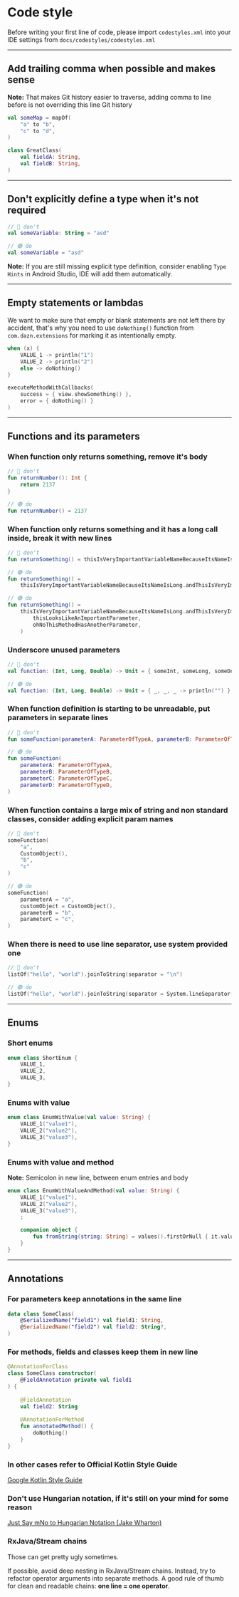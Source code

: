 # Code style

Before writing your first line of code, please import `codestyles.xml` into your IDE settings from `docs/codestyles/codestyles.xml`

---

## Add trailing comma when possible and makes sense

**Note:** That makes Git history easier to traverse, adding comma to line before is not overriding this line Git history

```kotlin
val someMap = mapOf(
    "a" to "b",
    "c" to "d",
)

class GreatClass(
    val fieldA: String,
    val fieldB: String,
)
```

---

## Don't explicitly define a type when it's not required

```kotlin
// 🔴 don't
val someVariable: String = "asd"

// 🟢 do
val someVariable = "asd"
```

**Note:** If you are still missing explicit type definition, consider enabling `Type Hints` in Android Studio, IDE will add them automatically.

---

## Empty statements or lambdas

We want to make sure that empty or blank statements are not left there by accident, that's why you need to use `doNothing()` function from `com.dazn.extensions` for marking it as intentionally empty.

```kotlin
when (x) {
    VALUE_1 -> println("1")
    VALUE_2 -> println("2")
    else -> doNothing()
}
```

```kotlin
executeMethodWithCallbacks(
    success = { view.showSomething() },
    error = { doNothing() }
)
```

---

## Functions and its parameters

### When function only returns something, remove it's body

```kotlin
// 🔴 don't
fun returnNumber(): Int {
    return 2137
}

// 🟢 do
fun returnNumber() = 2137
```

### When function only returns something and it has a long call inside, break it with new lines

```kotlin
// 🔴 don't
fun returnSomething() = thisIsVeryImportantVariableNameBecauseItsNameIsLong.andThisIsVeryImportantMethodName(thisLooksLikeAnImportantParameter)

// 🟢 do
fun returnSomething() =
    thisIsVeryImportantVariableNameBecauseItsNameIsLong.andThisIsVeryImportantMethodName(thisLooksLikeAnImportantParameter)

// 🟢 do
fun returnSomething() =
    thisIsVeryImportantVariableNameBecauseItsNameIsLong.andThisIsVeryImportantMethodName(
        thisLooksLikeAnImportantParameter,
        ohNoThisMethodHasAnotherParameter,
    )
```

### Underscore unused parameters

```kotlin
// 🔴 don't
val function: (Int, Long, Double) -> Unit = { someInt, someLong, someDouble -> println("") }

// 🟢 do
val function: (Int, Long, Double) -> Unit = { _, _, _ -> println("") }
```

### When function definition is starting to be unreadable, put parameters in separate lines

```kotlin
// 🔴 don't
fun someFunction(parameterA: ParameterOfTypeA, parameterB: ParameterOfTypeB, parameterC: ParameterOfTypeC, parameterD: ParameterOfTypeD)

// 🟢 do
fun someFunction(
    parameterA: ParameterOfTypeA,
    parameterB: ParameterOfTypeB,
    parameterC: ParameterOfTypeC,
    parameterD: ParameterOfTypeD,
)
```

### When function contains a large mix of string and non standard classes, consider adding explicit param names

```kotlin
// 🔴 don't
someFunction(
    "a",
    CustomObject(),
    "b",
    "c"
)

// 🟢 do
someFunction(
    parameterA = "a",
    customObject = CustomObject(),
    parameterB = "b",
    parameterC = "c",
)
```

### When there is need to use line separator, use system provided one

```kotlin
// 🔴 don't
listOf("hello", "world").joinToString(separator = "\n")

// 🟢 do
listOf("hello", "world").joinToString(separator = System.lineSeparator())
```

---

## Enums

### Short enums

```kotlin
enum class ShortEnum {
    VALUE_1,
    VALUE_2,
    VALUE_3,
}
```

### Enums with value

```kotlin
enum class EnumWithValue(val value: String) {
    VALUE_1("value1"),
    VALUE_2("value2"),
    VALUE_3("value3"),
}
```

### Enums with value and method

**Note:** Semicolon in new line, between enum entries and body

```kotlin
enum class EnumWithValueAndMethod(val value: String) {
    VALUE_1("value1"),
    VALUE_2("value2"),
    VALUE_3("value3"),
    ;

    companion object {
        fun fromString(string: String) = values().firstOrNull { it.value == string }
    }
}
```

---

## Annotations

### For parameters keep annotations in the same line

```kotlin
data class SomeClass(
    @SerializedName("field1") val field1: String,
    @SerializedName("field2") val field2: String?,
)
```

### For methods, fields and classes keep them in new line

```kotlin
@AnnotationForClass
class SomeClass constructor(
    @FieldAnnotation private val field1
) {
    
    @FieldAnnotation
    val field2: String
    
    @AnnotationForMethod
    fun annotatedMethod() { 
        doNothing()
    }
}
```

### In other cases refer to Official Kotlin Style Guide

[Google Kotlin Style Guide](https://android.github.io/kotlin-guides/style.html)

### Don't use Hungarian notation, if it's still on your mind for some reason

[Just Say mNo to Hungarian Notation (Jake Wharton)](http://jakewharton.com/just-say-no-to-hungarian-notation/)

### RxJava/Stream chains

Those can get pretty ugly sometimes.

If possible, avoid deep nesting in RxJava/Stream chains. Instead, try to refactor operator arguments into separate methods. A good rule of thumb for clean and readable chains: **one line = one operator**.